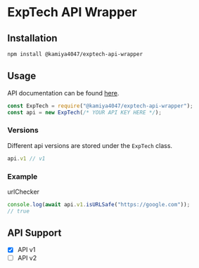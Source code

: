 # ExpTech API Wrapper
## Installation
```bash
npm install @kamiya4047/exptech-api-wrapper
```

## Usage
API documentation can be found [here](https://github.com/ExpTechTW/API/blob/master/RULE.md).
```js
const ExpTech = require("@kamiya4047/exptech-api-wrapper");
const api = new ExpTech(/* YOUR API KEY HERE */);
```

### Versions
Different api versions are stored under the `ExpTech` class.
```js
api.v1 // v1
```

### Example
urlChecker
```js
console.log(await api.v1.isURLSafe("https://google.com"));
// true
```

## API Support
- [x] API v1
- [ ] API v2
